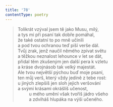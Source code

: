 ```yaml
---
title: '78'
contentType: poetry
---
```


<section>

> Tolikrát vzýval jsem tě jako Musu, milý,  
> a tys mi při psaní tak dobře pomáhal,  
> že také ostatní to po mně učinili  
> a pod tvou ochranou teď píší verše dál.  
> Tvůj zrak, jenž naučil němého zpívat světu  
> a těžkou neznalost lehounce v let se dát,  
> přidal těm zkušeným jen další pera k vzletu  
> a kráse dvojnásob tak velký majestát.  
> Ale tvou největší pýchou buď moje psaní,  
> ten můj verš, který vždy jedině z tebe rost:  
> u jiných zlepšíš jen sloh jejich veršování  
> a svými krásami okrášlíš učenost,  
>          u mého umění však tvoříš jádro všeho  
>          a zdviháš hlupáka na výši učeného.

</section>
